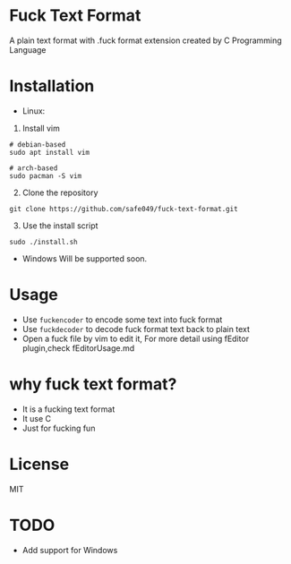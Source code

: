 # Fuck Text Format
A plain text format with .fuck format extension created by C Programming Language

# Installation
- Linux:

1. Install vim
```
# debian-based
sudo apt install vim

# arch-based
sudo pacman -S vim
```
2. Clone the repository
```
git clone https://github.com/safe049/fuck-text-format.git
```
3. Use the install script
```
sudo ./install.sh
```

- Windows
Will be supported soon.

# Usage

- Use `fuckencoder` to encode some text into fuck format
- Use `fuckdecoder` to decode fuck format text back to plain text
- Open a fuck file by vim to edit it, For more detail using fEditor plugin,check fEditorUsage.md

# why fuck text format?
- It is a fucking text format
- It use C
- Just for fucking fun

# License
MIT

# TODO
- Add support for Windows